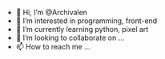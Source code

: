 - 👋 Hi, I’m @Archivalen
- 👀 I’m interested in programming, front-end
- 🌱 I’m currently learning python, pixel art
- 💞️ I’m looking to collaborate on ...
- 📫 How to reach me ...

<!---
Archivalen/Archivalen is a ✨ special ✨ repository because its `README.md` (this file) appears on your GitHub profile.
You can click the Preview link to take a look at your changes.
--->
